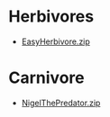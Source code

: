 # Herbivores
* [EasyHerbivore.zip](/Easy_Herbivore/EasyHerbivore.zip)
# Carnivore
* [NigelThePredator.zip](Nigel_The_Predator/NigelThePredator.zip)
